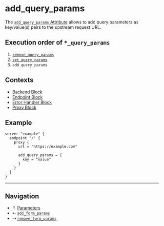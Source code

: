 # add_query_params

The [`add_query_params` Attribute](../attributes.md) allows to add query parameters
as key/value(s) pairs to the upstream request URL.

## Execution order of `*_query_params`

1. [`remove_query_params`](remove-query-params.md)
2. [`set_query_params`](set-query-params.md)
3. `add_query_params`

## Contexts

* [Backend Block](../blocks/backend.md)
* [Endpoint Block](../blocks/endpoint.md)
* [Error Handler Block](../blocks/error-handler.md)
* [Proxy Block](../blocks/proxy.md)

## Example

```hcl
server "example" {
  endpoint "/" {
    proxy {
      url = "https://example.com"

      add_query_params = {
        key = "value"
      }
    }
  }
}
```

-----

## Navigation

* &#8673; [Parameters](../parameters.md)
* &#8672; [`add_form_params`](add-form-params.md)
* &#8674; [`remove_form_params`](remove-form-params.md)

